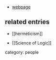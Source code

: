 

* [webpage](http://www.liu.edu/CWPost/Academics/Faculty/Faculty/M/Glenn-Alexander-Magee)

## related entries

* [[hermeticism]]

* [[Science of Logic]]

category: people